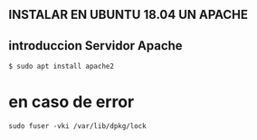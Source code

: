 ## INSTALAR EN UBUNTU 18.04 UN APACHE

## introduccion Servidor Apache


```$ sudo apt install apache2```

**en caso de error**
===
```sudo fuser -vki /var/lib/dpkg/lock```
